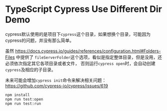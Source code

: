 TypeScript Cypress Use Different Dir Demo
=========================================

cypress默认使用的是项目下`cypress`这个目录，如果想换个目录，可能因为cypress的问题，并没有那么简单。

虽然 https://docs.cypress.io/guides/references/configuration.html#Folders-Files 中提供了
`fileServerFolder`这个选项，看似是指定整体目录，但是没用，还必须依次指定其它各项目录或者文件，
否则运行`cypress open`时，会自动创建`cypress`及相应的子目录。

未来可能会增加`cypress init`命令来解决相关问题：
https://github.com/cypress-io/cypress/issues/619

```
npm install
npm run test:open
npm run test:run
```
